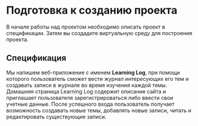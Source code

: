 # Подготовка к созданию проекта

В начале работы над проектом необходимо описать проект в спецификации. Затем вы создадите виртуальную среду для построения проекта.



## Спецификация

Мы напишем веб-приложение с именем **Learning Log**, при помощи которого пользователь сможет вести журнал интересующих его тем и создавать записи в журнале во время изучения каждой темы. Домашняя страница Learning Log содержит описание сайта и приглашает пользователя зарегистрироваться либо ввести свои учетные данные. После успешного входа пользователь получает возможность создавать новые темы, добавлять новые записи, читать и редактировать существующие записи.
